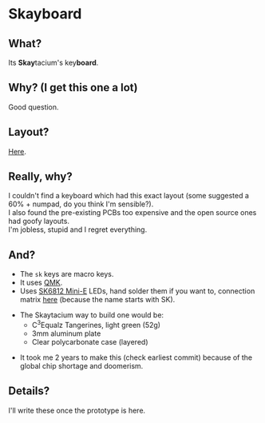 # Skayboard

## What?

Its **Skay**tacium's key**board**.

## Why? (I get this one a lot)

Good question.

## Layout?

[Here](http://www.keyboard-layout-editor.com/##@_name=Skayboard&author=Skaytacium&background_name=Aluminium%20brushed%20black&style=background-image%2F:%20url('%2F%2Fbg%2F%2Fmetal%2F%2Faluminum%2F_texture1644.jpg')%2F%3B%3B&switchMount=cherry&pcb:true&plate:true%3B&@_c=%23544d4d&t=%23e6e6e6&fa@:0&:0&:0&:6%3B%3B&=Esc%0A~%0A%0A%60&_fa@:0&:0&:0&:2%3B%3B&=!%0A1%0A%0AF1&=%2F@%0A2%0A%0AF2&=%23%0A3%0A%0AF3&=$%0A4%0A%0AF4&=%25%0A5%0A%0AF5&=%5E%0A6%0A%0AF6&=%2F&%0A7%0A%0AF7&=*%0A8%0A%0AF8&=(%0A9%0A%0AF9&=)%0A0%0A%0AF10&=%2F_%0A-%0A%0AF11&=+%0A%2F=%0A%0AF12&_w:2%3B&=Backspace&=Insert%0A%0A%0APrtScrn&=Home%0A%0A%0AScLck&=PgUp%0A%0A%0APsBrk%3B&@_w:1.5%3B&=Tab&=Q&=W&=E&=R&=T&=Y&=U&=I&=O&=P&=%7B%0A%5B&=%7D%0A%5D&_w:1.5%3B&=%7C%0A%5C&=Delete&=End&=PgDn%3B&@_w:1.75%3B&=Caps%20Lock&=A&=S&=D&_n:true%3B&=F&=G&=H&_n:true%3B&=J&=K&=L&=%2F:%0A%2F%3B&=%22%0A'&_w:2.25%3B&=Enter&_a:7%3B&=sk1&=sk2&=sk3%3B&@_a:4&w:2.25%3B&=Shift&=Z&=X&=C&=V&=B&=N&=M&=%3C%0A,&=%3E%0A.&=%3F%0A%2F%2F&_w:2.75%3B&=Shift&_a:7%3B&=sk0&_a:4%3B&=%E2%86%91&_a:7%3B&=sk4%3B&@_a:4&w:1.25%3B&=Ctrl&_w:1.25%3B&=Win&_w:1.25%3B&=Alt&_a:7&w:6.25%3B&=&_a:4&w:1.25%3B&=Alt&_t=%23ffffff&w:1.25%3B&=Win&_t=%23e6e6e6&w:1.25%3B&=Fn&_w:1.25%3B&=Ctrl&=%E2%86%90&=%E2%86%93&=%E2%86%92).

## Really, why?

I couldn't find a keyboard which had this exact layout (some suggested a 60% + numpad, do you think I'm sensible?).  
I also found the pre-existing PCBs too expensive and the open source ones had goofy layouts.  
I'm jobless, stupid and I regret everything.

## And?

- The `sk` keys are macro keys.
- It uses [QMK](https://qmk.fm/).
- Uses [SK6812 Mini-E](https://cdn-shop.adafruit.com/product-files/4960/4960_SK6812MINI-E_REV02_EN.pdf) LEDs, hand solder them if you want to, connection matrix [here](#connections) (because the name starts with SK).
+ The Skaytacium way to build one would be:
  - C<sup>3</sup>Equalz Tangerines, light green (52g)
  - 3mm aluminum plate
  - Clear polycarbonate case (layered)
- It took me 2 years to make this (check earliest commit) because of the global chip shortage and doomerism.

## Details?

I'll write these once the prototype is here.
